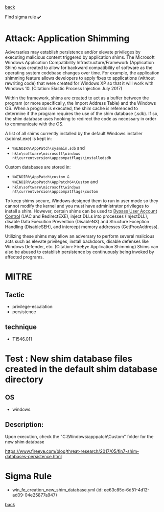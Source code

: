 
[back](../index.md)

Find sigma rule :heavy_check_mark: 

# Attack: Application Shimming 

Adversaries may establish persistence and/or elevate privileges by executing malicious content triggered by application shims. The Microsoft Windows Application Compatibility Infrastructure/Framework (Application Shim) was created to allow for backward compatibility of software as the operating system codebase changes over time. For example, the application shimming feature allows developers to apply fixes to applications (without rewriting code) that were created for Windows XP so that it will work with Windows 10. (Citation: Elastic Process Injection July 2017)

Within the framework, shims are created to act as a buffer between the program (or more specifically, the Import Address Table) and the Windows OS. When a program is executed, the shim cache is referenced to determine if the program requires the use of the shim database (.sdb). If so, the shim database uses hooking to redirect the code as necessary in order to communicate with the OS. 

A list of all shims currently installed by the default Windows installer (sdbinst.exe) is kept in:

* <code>%WINDIR%\AppPatch\sysmain.sdb</code> and
* <code>hklm\software\microsoft\windows nt\currentversion\appcompatflags\installedsdb</code>

Custom databases are stored in:

* <code>%WINDIR%\AppPatch\custom & %WINDIR%\AppPatch\AppPatch64\Custom</code> and
* <code>hklm\software\microsoft\windows nt\currentversion\appcompatflags\custom</code>

To keep shims secure, Windows designed them to run in user mode so they cannot modify the kernel and you must have administrator privileges to install a shim. However, certain shims can be used to [Bypass User Account Control](https://attack.mitre.org/techniques/T1548/002) (UAC and RedirectEXE), inject DLLs into processes (InjectDLL), disable Data Execution Prevention (DisableNX) and Structure Exception Handling (DisableSEH), and intercept memory addresses (GetProcAddress).

Utilizing these shims may allow an adversary to perform several malicious acts such as elevate privileges, install backdoors, disable defenses like Windows Defender, etc. (Citation: FireEye Application Shimming) Shims can also be abused to establish persistence by continuously being invoked by affected programs.

# MITRE
## Tactic
  - privilege-escalation
  - persistence


## technique
  - T1546.011


# Test : New shim database files created in the default shim database directory
## OS
  - windows


## Description:
Upon execution, check the "C:\Windows\apppatch\Custom\" folder for the new shim database

https://www.fireeye.com/blog/threat-research/2017/05/fin7-shim-databases-persistence.html


# Sigma Rule
 - win_fe_creation_new_shim_database.yml (id: ee63c85c-6d51-4d12-ad09-04e25877a947)



[back](../index.md)
